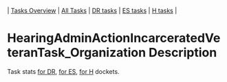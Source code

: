 | [Tasks Overview](../tasks-overview.md) | [All Tasks](../alltasks.md) | [DR tasks](../docket-DR/tasklist.md) | [ES tasks](../docket-ES/tasklist.md) | [H tasks](../docket-H/tasklist.md) |
# HearingAdminActionIncarceratedVeteranTask_Organization Description

Task stats [for DR](../docket-DR/HearingAdminActionIncarceratedVeteranTask_Organization.md), [for ES](../docket-ES/HearingAdminActionIncarceratedVeteranTask_Organization.md), [for H](../docket-H/HearingAdminActionIncarceratedVeteranTask_Organization.md) dockets.

